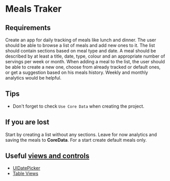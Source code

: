 # Meals Traker

## Requirements
Create an app for daily tracking of meals like lunch and dinner. The user should be able to browse a list of meals and add new ones to it. The list should contain sections based on meal type and date. A meal should be described by at least a title, date, type, colour and an appropriate number of servings per week or month. When adding a meal to the list, the user should be able to create a new one, choose from already tracked or default ones, or get a suggestion based on his meals history. Weekly and monthly analytics would be helpful.

## Tips
- Don't forget to check `Use Core Data` when creating the project.

## If you are lost
Start by creating a list without any sections. Leave for now analytics and saving the meals to **CoreData**. For a start create default meals only.

## Useful [views and controls](https://developer.apple.com/documentation/uikit/views_and_controls?language=objc)
- [UIDatePicker](https://developer.apple.com/documentation/uikit/uidatepicker?language=objc)
- [Table Views](https://developer.apple.com/documentation/uikit/views_and_controls/table_views?language=objc)

